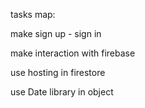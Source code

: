 tasks map:

make sign up - sign in

make interaction with firebase

use hosting in firestore

use Date library in object



